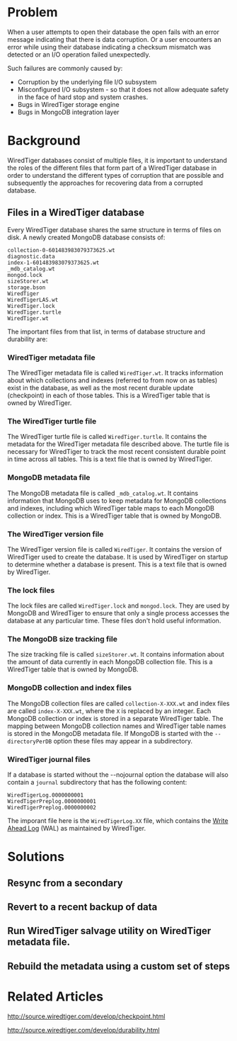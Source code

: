 # Problem

When a user attempts to open their database the open fails with an error message indicating that there is data corruption. Or a user encounters an error while using their database indicating a checksum mismatch was detected or an I/O operation failed unexpectedly.

Such failures are commonly caused by:
* Corruption by the underlying file I/O subsystem
* Misconfigured I/O subsystem - so that it does not allow adequate safety in the face of hard stop and system crashes.
* Bugs in WiredTiger storage engine
* Bugs in MongoDB integration layer

# Background

WiredTiger databases consist of multiple files, it is important to understand the roles of the different files that form part of a WiredTiger database in order to understand the different types of corruption that are possible and subsequently the approaches for recovering data from a corrupted database.

## Files in a WiredTiger database

Every WiredTiger database shares the same structure in terms of files on disk. A newly created MongoDB database consists of:

```
collection-0-601483983079373625.wt
diagnostic.data
index-1-601483983079373625.wt
_mdb_catalog.wt
mongod.lock
sizeStorer.wt
storage.bson
WiredTiger
WiredTigerLAS.wt
WiredTiger.lock
WiredTiger.turtle
WiredTiger.wt
```

The important files from that list, in terms of database structure and durability are:

### WiredTiger metadata file

The WiredTiger metadata file is called `WiredTiger.wt`. It tracks information about which collections and indexes (referred to from now on as tables) exist in the database, as well as the most recent durable update (checkpoint) in each of those tables. This is a WiredTiger table that is owned by WiredTiger.

### The WiredTiger turtle file

The WiredTiger turtle file is called `WiredTiger.turtle`. It contains the metadata for the WiredTiger metadata file described above. The turtle file is necessary for WiredTiger to track the most recent consistent durable point in time across all tables. This is a text file that is owned by WiredTiger.

### MongoDB metadata file

The MongoDB metadata file is called `_mdb_catalog.wt`. It contains information that MongoDB uses to keep metadata for MongoDB collections and indexes, including which WiredTiger table maps to each MongoDB collection or index. This is a WiredTiger table that is owned by MongoDB.

### The WiredTiger version file

The WiredTiger version file is called `WiredTiger`. It contains the version of WiredTiger used to create the database. It is used by WiredTiger on startup to determine whether a database is present. This is a text file that is owned by WiredTiger.

### The lock files

The lock files are called `WiredTiger.lock` and `mongod.lock`. They are used by MongoDB and WiredTiger to ensure that only a single process accesses the database at any particular time. These files don't hold useful information.

### The MongoDB size tracking file

The size tracking file is called `sizeStorer.wt`. It contains information about the amount of data currently in each MongoDB collection file. This is a WiredTiger table  that is owned by MongoDB.

### MongoDB collection and index files

The MongoDB collection files are called `collection-X-XXX.wt` and index files are called `index-X-XXX.wt`, where the `X` is replaced by an integer. Each MongoDB collection or index is stored in a separate WiredTiger table. The mapping between MongoDB collection names and WiredTiger table names is stored in the MongoDB metadata file. If MongoDB is started with the `--directoryPerDB` option these files may appear in a subdirectory.

### WiredTiger journal files

If a database is started without the --nojournal option the database will also contain a `journal` subdirectory that has the following content:

```
WiredTigerLog.0000000001
WiredTigerPreplog.0000000001
WiredTigerPreplog.0000000002
```

The imporant file here is the `WiredTigerLog.XX` file, which contains the [Write Ahead Log](https://en.wikipedia.org/wiki/Write-ahead_logging) (WAL) as maintained by WiredTiger.

# Solutions

## Resync from a secondary
## Revert to a recent backup of data
## Run WiredTiger salvage utility on WiredTiger metadata file.
## Rebuild the metadata using a custom set of steps

# Related Articles

http://source.wiredtiger.com/develop/checkpoint.html

http://source.wiredtiger.com/develop/durability.html
